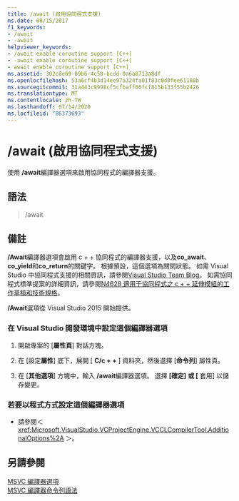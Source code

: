 ```yaml
---
title: /await (啟用協同程式支援)
ms.date: 08/15/2017
f1_keywords:
- /await
- -await
helpviewer_keywords:
- /await enable coroutine support [C++]
- -await enable coroutine support [C++]
- await enable coroutine support [C++]
ms.assetid: 302c8e69-09b6-4c58-bcdd-0a6a8713a8df
ms.openlocfilehash: 53a6cf4b3d14ee97a324fa01f83c0d0fee61180b
ms.sourcegitcommit: 31a443c9998cf5cfbaff00fcf815b133f55b2426
ms.translationtype: MT
ms.contentlocale: zh-TW
ms.lasthandoff: 07/14/2020
ms.locfileid: "86373693"
---
```

# <a name="await-enable-coroutine-support"></a>/await (啟用協同程式支援)

使用 **/await**編譯器選項來啟用協同程式的編譯器支援。

## <a name="syntax"></a>語法

> /await

## <a name="remarks"></a>備註

**/Await**編譯器選項會啟用 c + + 協同程式的編譯器支援，以及**co_await**、 **co_yield**和**co_return**的關鍵字。 根據預設，這個選項為關閉狀態。 如需 Visual Studio 中協同程式支援的相關資訊，請參閱[Visual Studio Team Blog](https://devblogs.microsoft.com/cppblog/category/coroutine/)。 如需協同程式標準提案的詳細資訊，請參閱[N4628 適用于協同程式之 c + + 延伸模組的工作草稿和技術規格](https://wg21.link/n4628)。

**/Await**選項從 Visual Studio 2015 開始提供。

### <a name="to-set-this-compiler-option-in-the-visual-studio-development-environment"></a>在 Visual Studio 開發環境中設定這個編譯器選項

1. 開啟專案的 [**屬性頁**] 對話方塊。

1. 在 [設定**屬性**] 底下，展開 [ **C/c + +** ] 資料夾，然後選擇 [**命令列**] 屬性頁。

1. 在 [**其他選項**] 方塊中，輸入 **/await**編譯器選項。 選擇 **[確定]** **或 [** 套用] 以儲存變更。

### <a name="to-set-this-compiler-option-programmatically"></a>若要以程式方式設定這個編譯器選項

- 請參閱＜ <xref:Microsoft.VisualStudio.VCProjectEngine.VCCLCompilerTool.AdditionalOptions%2A> ＞。

## <a name="see-also"></a>另請參閱

[MSVC 編譯器選項](compiler-options.md)<br/>
[MSVC 編譯器命令列語法](compiler-command-line-syntax.md)
